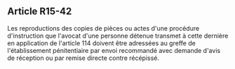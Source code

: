 Article R15-42
----
Les reproductions des copies de pièces ou actes d'une procédure d'instruction
que l'avocat d'une personne détenue transmet à cette dernière en application de
l'article 114 doivent être adressées au greffe de l'établissement pénitentiaire
par envoi recommandé avec demande d'avis de réception ou par remise directe
contre récépissé.
